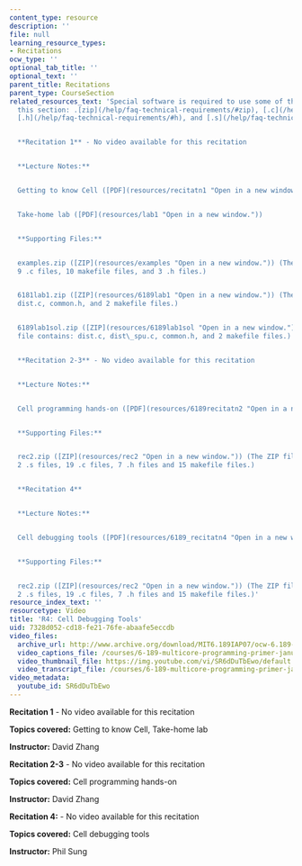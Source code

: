 ```yaml
---
content_type: resource
description: ''
file: null
learning_resource_types:
- Recitations
ocw_type: ''
optional_tab_title: ''
optional_text: ''
parent_title: Recitations
parent_type: CourseSection
related_resources_text: 'Special software is required to use some of the files in
  this section: .[zip](/help/faq-technical-requirements/#zip), [.c](/help/faq-technical-requirements/#c),
  [.h](/help/faq-technical-requirements/#h), and [.s](/help/faq-technical-requirements/#s).


  **Recitation 1** - No video available for this recitation


  **Lecture Notes:**


  Getting to know Cell ([PDF](resources/recitatn1 "Open in a new window."))


  Take-home lab ([PDF](resources/lab1 "Open in a new window."))


  **Supporting Files:**


  examples.zip ([ZIP](resources/examples "Open in a new window.")) (The ZIP file contains:
  9 .c files, 10 makefile files, and 3 .h files.)


  6181lab1.zip ([ZIP](resources/6189lab1 "Open in a new window.")) (The ZIP file contains:
  dist.c, common.h, and 2 makefile files.)


  6189lab1sol.zip ([ZIP](resources/6189lab1sol "Open in a new window.")) (The ZIP
  file contains: dist.c, dist\_spu.c, common.h, and 2 makefile files.)


  **Recitation 2-3** - No video available for this recitation


  **Lecture Notes:**


  Cell programming hands-on ([PDF](resources/6189recitatn2 "Open in a new window."))


  **Supporting Files:**


  rec2.zip ([ZIP](resources/rec2 "Open in a new window.")) (The ZIP file contains:
  2 .s files, 19 .c files, 7 .h files and 15 makefile files.)


  **Recitation 4**


  **Lecture Notes:**


  Cell debugging tools ([PDF](resources/6189_recitatn4 "Open in a new window."))


  **Supporting Files:**


  rec2.zip ([ZIP](resources/rec2 "Open in a new window.")) (The ZIP file contains:
  2 .s files, 19 .c files, 7 .h files and 15 makefile files.)'
resource_index_text: ''
resourcetype: Video
title: 'R4: Cell Debugging Tools'
uid: 7328d052-cd18-fe21-76fe-abaafe5eccdb
video_files:
  archive_url: http://www.archive.org/download/MIT6.189IAP07/ocw-6.189-iap07-rec04_300k.mp4
  video_captions_file: /courses/6-189-multicore-programming-primer-january-iap-2007/7b9fc498a14658cb9fdb0f0fc11eb25f_SR6dDuTbEwo.vtt
  video_thumbnail_file: https://img.youtube.com/vi/SR6dDuTbEwo/default.jpg
  video_transcript_file: /courses/6-189-multicore-programming-primer-january-iap-2007/683ad514ac5dcc642e8ae5318a8a366f_SR6dDuTbEwo.pdf
video_metadata:
  youtube_id: SR6dDuTbEwo
---
```


**Recitation 1** - No video available for this recitation

**Topics covered:** Getting to know Cell, Take-home lab

**Instructor:** David Zhang

**Recitation 2-3** - No video available for this recitation

**Topics covered:** Cell programming hands-on

**Instructor:** David Zhang

**Recitation 4:** - No video available for this recitation

**Topics covered:** Cell debugging tools

**Instructor:** Phil Sung